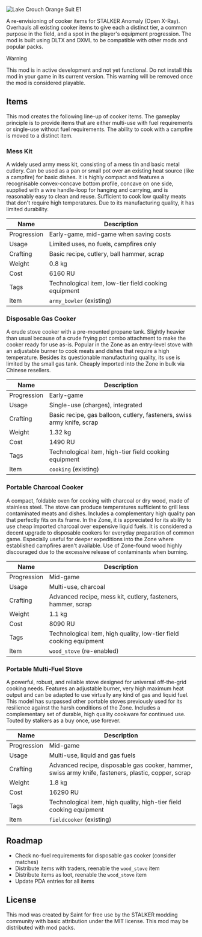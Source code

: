 ![Lake Crouch Orange Suit E1](https://github.com/augustsaintfreytag/stalker-cooker-overhaul/assets/7656669/2c18b6a9-c561-46e5-91c2-7cda1b098a57)

A re-envisioning of cooker items for STALKER Anomaly (Open X-Ray). Overhauls all existing cooker items to give each a distinct tier, a common purpose in the field, and a spot in the player's equipment progression. The mod is built using DLTX and DXML to be compatible with other mods and popular packs.

> [!WARNING]
> This mod is in active development and not yet functional.
> Do not install this mod in your game in its current version.
> This warning will be removed once the mod is considered playable.

## Items

This mod creates the following line-up of cooker items. The gameplay principle is to provide items that are either multi-use with fuel requirements or single-use without fuel requirements. The ability to cook with a campfire is moved to a distinct item.

### Mess Kit

A widely used army mess kit, consisting of a mess tin and basic metal cutlery. Can be used as a pan or small pot over an existing heat source (like a campfire) for basic dishes. It is highly compact and features a recognisable convex-concave bottom profile, concave on one side, supplied with a wire handle-loop for hanging and carrying, and is reasonably easy to clean and reuse. Sufficient to cook low quality meats that don't require high temperatures. Due to its manufacturing quality, it has limited durability.

| Name        | Description                                          |
| ----------- | ---------------------------------------------------- |
| Progression | Early-game, mid-game when saving costs               |
| Usage       | Limited uses, no fuels, campfires only               |
| Crafting    | Basic recipe, cutlery, ball hammer, scrap            |
| Weight      | 0.8 kg                                               |
| Cost        | 6160 RU                                              |
| Tags        | Technological item, low-tier field cooking equipment |
| Item        | `army_bowler` (existing)                             |

### Disposable Gas Cooker

A crude stove cooker with a pre-mounted propane tank. Slightly heavier than usual because of a crude frying pot combo attachment to make the cooker ready for use as-is. Popular in the Zone as an entry-level stove with an adjustable burner to cook meats and dishes that require a high temperature. Besides its questionable manufacturing quality, its use is limited by the small gas tank. Cheaply imported into the Zone in bulk via Chinese resellers.

| Name        | Description                                                            |
| ----------- | ---------------------------------------------------------------------- |
| Progression | Early-game                                                             |
| Usage       | Single-use (charges), integrated                                       |
| Crafting    | Basic recipe, gas balloon, cutlery, fasteners, swiss army knife, scrap |
| Weight      | 1.32 kg                                                                |
| Cost        | 1490 RU                                                                |
| Tags        | Technological item, high-tier field cooking equipment                  |
| Item        | `cooking` (existing)                                                   |

### Portable Charcoal Cooker

A compact, foldable oven for cooking with charcoal or dry wood, made of stainless steel. The stove can produce temperatures sufficient to grill less contaminated meats and dishes. Includes a complementary high quality pan that perfectly fits on its frame. In the Zone, it is appreciated for its ability to use cheap imported charcoal over expensive liquid fuels. It is considered a decent upgrade to disposable cookers for everyday preparation of common game. Especially useful for deeper expeditions into the Zone where established campfires aren't available. Use of Zone-found wood highly discouraged due to the excessive release of contaminants when burning.

| Name        | Description                                                        |
| ----------- | ------------------------------------------------------------------ |
| Progression | Mid-game                                                           |
| Usage       | Multi-use, charcoal                                                |
| Crafting    | Advanced recipe, mess kit, cutlery, fasteners, hammer, scrap       |
| Weight      | 1.1 kg                                                             |
| Cost        | 8090 RU                                                            |
| Tags        | Technological item, high quality, low-tier field cooking equipment |
| Item        | `wood_stove` (re-enabled)                                          |

### Portable Multi-Fuel Stove

A powerful, robust, and reliable stove designed for universal off-the-grid cooking needs. Features an adjustable burner, very high maximum heat output and can be adapted to use virtually any kind of gas and liquid fuel. This model has surpassed other portable stoves previously used for its resilience against the harsh conditions of the Zone. Includes a complementary set of durable, high quality cookware for continued use. Touted by stalkers as a buy once, use forever.

| Name        | Description                                                                                         |
| ----------- | --------------------------------------------------------------------------------------------------- |
| Progression | Mid-game                                                                                            |
| Usage       | Multi-use, liquid and gas fuels                                                                     |
| Crafting    | Advanced recipe, disposable gas cooker, hammer, swiss army knife, fasteners, plastic, copper, scrap |
| Weight      | 1.8 kg                                                                                              |
| Cost        | 16290 RU                                                                                            |
| Tags        | Technological item, high quality, high-tier field cooking equipment                                 |
| Item        | `fieldcooker` (existing)                                                                            |

## Roadmap

-   Check no-fuel requirements for disposable gas cooker (consider matches)
-   Distribute items with traders, reenable the `wood_stove` item
-   Distribute items as loot, reenable the `wood_stove` item
-   Update PDA entries for all items

## License

This mod was created by Saint for free use by the STALKER modding community with basic attribution under the MIT license. This mod may be distributed with mod packs.
